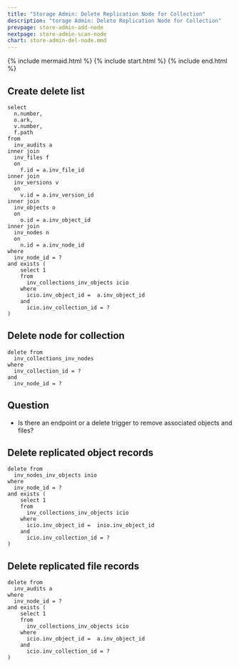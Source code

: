 ```yaml
---
title: "Storage Admin: Delete Replication Node for Collection"
description: "torage Admin: Delete Replication Node for Collection"
prevpage: store-admin-add-node
nextpage: store-admin-scan-node
chart: store-admin-del-node.mmd
---
```


{% include mermaid.html %}
{% include start.html %}
{% include end.html %}

## Create delete list
```
select
  n.number,
  o.ark,
  v.number,
  f.path
from
  inv_audits a
inner join 
  inv_files f
  on 
    f.id = a.inv_file_id
inner join
  inv_versions v
  on
    v.id = a.inv_version_id
inner join
  inv_objects o
  on
    o.id = a.inv_object_id
inner join
  inv_nodes n
  on
    n.id = a.inv_node_id
where
  inv_node_id = ?
and exists (
    select 1
    from 
      inv_collections_inv_objects icio
    where
      icio.inv_object_id =  a.inv_object_id
    and
      icio.inv_collection_id = ?
)

```
## Delete node for collection

```
delete from
  inv_collections_inv_nodes 
where
  inv_collection_id = ?
and
  inv_node_id = ?
```

## Question
- Is there an endpoint or a delete trigger to remove associated objects and files?

## Delete replicated object records
```
delete from 
  inv_nodes_inv_objects inio
where
  inv_node_id = ?
and exists (
    select 1
    from 
      inv_collections_inv_objects icio
    where
      icio.inv_object_id =  inio.inv_object_id
    and
      icio.inv_collection_id = ?
)
```

## Delete replicated file records
```
delete from 
  inv_audits a
where
  inv_node_id = ?
and exists (
    select 1
    from 
      inv_collections_inv_objects icio
    where
      icio.inv_object_id =  a.inv_object_id
    and
      icio.inv_collection_id = ?
)
```